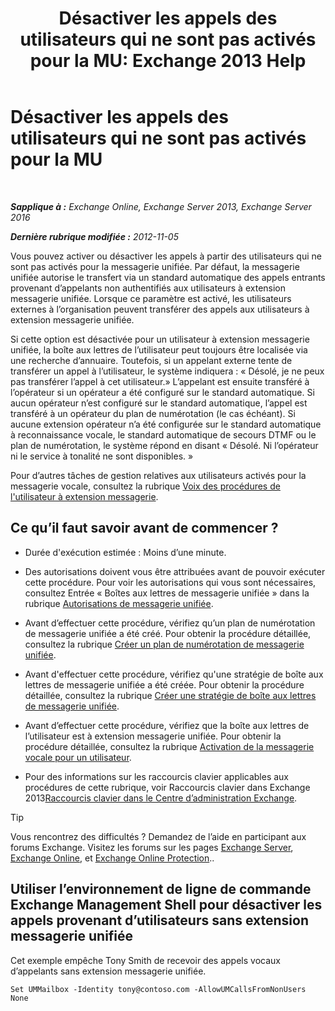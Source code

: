 ﻿---
title: 'Désactiver les appels des utilisateurs qui ne sont pas activés pour la MU: Exchange 2013 Help'
TOCTitle: Désactiver les appels des utilisateurs qui ne sont pas activés pour la MU
ms:assetid: 272ff4ab-b4d9-4647-98e2-7c171f9dfc3f
ms:mtpsurl: https://technet.microsoft.com/fr-fr/library/JJ673516(v=EXCHG.150)
ms:contentKeyID: 50477688
ms.date: 05/23/2018
mtps_version: v=EXCHG.150
ms.translationtype: MT
---

# Désactiver les appels des utilisateurs qui ne sont pas activés pour la MU

 

_**Sapplique à :** Exchange Online, Exchange Server 2013, Exchange Server 2016_

_**Dernière rubrique modifiée :** 2012-11-05_

Vous pouvez activer ou désactiver les appels à partir des utilisateurs qui ne sont pas activés pour la messagerie unifiée. Par défaut, la messagerie unifiée autorise le transfert via un standard automatique des appels entrants provenant d’appelants non authentifiés aux utilisateurs à extension messagerie unifiée. Lorsque ce paramètre est activé, les utilisateurs externes à l’organisation peuvent transférer des appels aux utilisateurs à extension messagerie unifiée.

Si cette option est désactivée pour un utilisateur à extension messagerie unifiée, la boîte aux lettres de l’utilisateur peut toujours être localisée via une recherche d’annuaire. Toutefois, si un appelant externe tente de transférer un appel à l’utilisateur, le système indiquera : « Désolé, je ne peux pas transférer l’appel à cet utilisateur.» L’appelant est ensuite transféré à l’opérateur si un opérateur a été configuré sur le standard automatique. Si aucun opérateur n’est configuré sur le standard automatique, l’appel est transféré à un opérateur du plan de numérotation (le cas échéant). Si aucune extension opérateur n’a été configurée sur le standard automatique à reconnaissance vocale, le standard automatique de secours DTMF ou le plan de numérotation, le système répond en disant « Désolé. Ni l’opérateur ni le service à tonalité ne sont disponibles. »

Pour d’autres tâches de gestion relatives aux utilisateurs activés pour la messagerie vocale, consultez la rubrique [Voix des procédures de l'utilisateur à extension messagerie](voice-mail-enabled-user-procedures-exchange-2013-help.md).

## Ce qu’il faut savoir avant de commencer ?

  - Durée d'exécution estimée : Moins d’une minute.

  - Des autorisations doivent vous être attribuées avant de pouvoir exécuter cette procédure. Pour voir les autorisations qui vous sont nécessaires, consultez Entrée « Boîtes aux lettres de messagerie unifiée » dans la rubrique [Autorisations de messagerie unifiée](unified-messaging-permissions-exchange-2013-help.md).

  - Avant d’effectuer cette procédure, vérifiez qu’un plan de numérotation de messagerie unifiée a été créé. Pour obtenir la procédure détaillée, consultez la rubrique [Créer un plan de numérotation de messagerie unifiée](create-a-um-dial-plan-exchange-2013-help.md).

  - Avant d'effectuer cette procédure, vérifiez qu'une stratégie de boîte aux lettres de messagerie unifiée a été créée. Pour obtenir la procédure détaillée, consultez la rubrique [Créer une stratégie de boîte aux lettres de messagerie unifiée](create-a-um-mailbox-policy-exchange-2013-help.md).

  - Avant d’effectuer cette procédure, vérifiez que la boîte aux lettres de l’utilisateur est à extension messagerie unifiée. Pour obtenir la procédure détaillée, consultez la rubrique [Activation de la messagerie vocale pour un utilisateur](enable-a-user-for-voice-mail-exchange-2013-help.md).

  - Pour des informations sur les raccourcis clavier applicables aux procédures de cette rubrique, voir Raccourcis clavier dans Exchange 2013[Raccourcis clavier dans le Centre d’administration Exchange](keyboard-shortcuts-in-the-exchange-admin-center-exchange-online-protection-help.md).

> [!TIP]
> Vous rencontrez des difficultés ? Demandez de l’aide en participant aux forums Exchange. Visitez les forums sur les pages <a href="https://go.microsoft.com/fwlink/p/?linkid=60612">Exchange Server</a>, <a href="https://go.microsoft.com/fwlink/p/?linkid=267542">Exchange Online</a>, et <a href="https://go.microsoft.com/fwlink/p/?linkid=285351">Exchange Online Protection</a>..


## Utiliser l’environnement de ligne de commande Exchange Management Shell pour désactiver les appels provenant d’utilisateurs sans extension messagerie unifiée

Cet exemple empêche Tony Smith de recevoir des appels vocaux d’appelants sans extension messagerie unifiée.

    Set UMMailbox -Identity tony@contoso.com -AllowUMCallsFromNonUsers None

